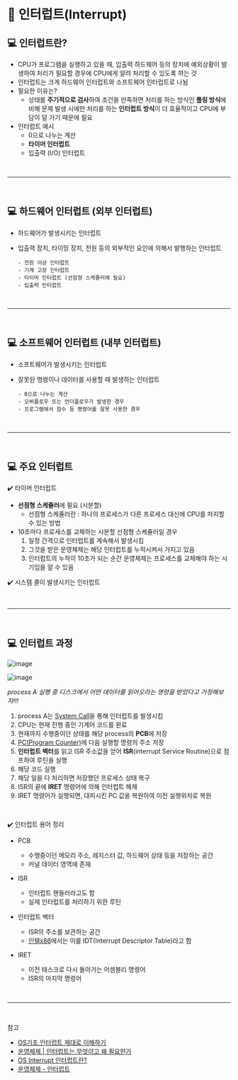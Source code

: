 # :pushpin: 인터럽트(Interrupt)

## :computer: 인터럽트란?

- CPU가 프로그램을 실행하고 있을 때, 입출력 하드웨어 등의 장치에 예외상황이 발생하여 처리가 필요할 경우에 CPU에게 알려 처리할 수 있도록 하는 것
- 인터럽트는 크게 하드웨어 인터럽트와 소프트웨어 인터럽트로 나뉨
- 필요한 이유는?
  - 상태를 **주기적으로 검사**하여 조건을 만족하면 처리를 하는 방식인 **폴링 방식**에 비해 문제 발생 시에만 처리를 하는 **인터럽트 방식**이 더 효율적이고 CPU에 부담이 덜 가기 때문에 필요
- 인터럽트 예시
  - 0으로 나누는 계산
  - **타이머 인터럽트**
  - 입출력 (I/O) 인터럽트

<br/>

---

<br/>

## :computer: 하드웨어 인터럽트 (외부 인터럽트)

- 하드웨어가 발생시키는 인터럽트
- 입출력 장치, 타이밍 장치, 전원 등의 외부적인 요인에 의해서 발행하는 인터럽트

      - 전원 이상 인터럽트
      - 기계 고장 인터럽트
      - 타이머 인터럽트 (선점형 스케쥴러에 필요)
      - 입출력 인터럽트

<br/>

---

<br/>

## :computer: 소프트웨어 인터럽트 (내부 인터럽트)

- 소프트웨어가 발생시키는 인터럽트
- 잘못된 명령이나 데이터를 사용할 때 발생하는 인터럽트

      - 0으로 나누는 계산
      - 오버플로우 또는 언더플로우가 발생한 경우
      - 프로그램에서 함수 등 명령어를 잘못 사용한 경우

<br/>

---

<br/>

## :computer: 주요 인터럽트

:heavy_check_mark: 타이머 인터럽트

- **선점형 스케쥴러**에 필요 (시분할)
  - 선점형 스케쥴러란 : 하나의 프로세스가 다른 프로세스 대신에 CPU를 차지할 수 있는 방법
- 10초마다 프로세스를 교체하는 시분할 선점형 스케쥴러일 경우
  1. 일정 간격으로 인터럽트를 계속해서 발생시킴
  2. 그것을 받은 운영체제는 해당 인터럽트를 누적시켜서 가지고 있음
  3. 인터럽트의 누적이 10초가 되는 순간 운영체제는 프로세스를 교체해야 하는 시기임을 알 수 있음

:heavy_check_mark: 시스템 콜이 발생시키는 인터럽트

<br/>

---

<br/>

## :computer: 인터럽트 과정

![image](https://user-images.githubusercontent.com/69101568/207267765-1eef7177-056c-49e6-b88e-cd4f59af450c.png)

![image](https://user-images.githubusercontent.com/69101568/207267603-83ddfb00-9249-45ce-866e-cac2413c8e82.png)

_process A 실행 중 디스크에서 어떤 데이터를 읽어오라는 명령을 받았다고 가정해보자!!!_

1. process A는 [System Call](<https://github.com/SeoYeonBae/CS_study/blob/main/OperatingSystem/%EC%8B%9C%EC%8A%A4%ED%85%9C%20%EC%BD%9C(System%20Call).md>)을 통해 인터럽트를 발생시킴
2. CPU는 현재 진행 중인 기계어 코드를 완료
3. 현재까지 수행중이던 상태를 해당 process의 **PCB**에 저장
4. [PC(Program Counter)](<https://github.com/SeoYeonBae/CS_study/blob/main/ComputerArchitecture/%EC%A4%91%EC%95%99%EC%B2%98%EB%A6%AC%EC%9E%A5%EC%B9%98(CPU)%20%EC%9E%91%EB%8F%99%20%EC%9B%90%EB%A6%AC.md>)에 다음 실행할 명령의 주소 저장
5. **인터럽트 벡터**를 읽고 ISR 주소값을 얻어 **ISR**(interrupt Service Routine)으로 점프하여 루틴을 실행
6. 해당 코드 실행
7. 해당 일을 다 처리하면 저장했던 프로세스 상태 복구
8. ISR의 끝에 **IRET** 명령어에 의해 인터럽트 해제
9. IRET 명령어가 실행되면, 대피시킨 PC 값을 복원하여 이전 실행위치로 복원

<br/>

:heavy_check_mark: 인터럽트 용어 정리

- PCB
  - 수행중이던 메모리 주소, 레지스터 값, 하드웨어 상태 등을 저장하는 공간
  - 커널 데이터 영역에 존재
- ISR

  - 인터럽트 핸들러라고도 함
  - 실제 인터럽트를 처리하기 위한 루틴

- 인터럽트 벡터
  - ISR의 주소를 보관하는 공간
  - [인텔x86](https://github.com/SeoYeonBae/CS_study/blob/main/ComputerArchitecture/ARM%ED%94%84%EB%A1%9C%EC%84%B8%EC%84%9C.md)에서는 이를 IDT(Interrupt Descriptor Table)라고 함
- IRET
  - 이전 태스크로 다시 돌아가는 어셈블리 명령어
  - ISR의 마지막 명령어

<br/>

---

<br>

참고

- [OS기초 인터럽트 제대로 이해하기](https://velog.io/@adam2/%EC%9D%B8%ED%84%B0%EB%9F%BD%ED%8A%B8)
- [운영체제 | 인터럽트는 무엇이고 왜 필요한가](https://velog.io/@hyun0310woo/7.-%EC%9A%B4%EC%98%81%EC%B2%B4%EC%A0%9C-%EC%9D%B8%ED%84%B0%EB%9F%BD%ED%8A%B8%EC%97%90-%EB%8C%80%ED%95%B4%EC%84%9C)
- [OS Interrupt 인터럽트란?](https://doh-an.tistory.com/31)
- [운영체제 - 인터럽트](https://analysis-flood.tistory.com/135)
